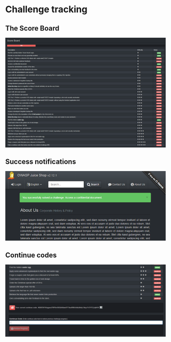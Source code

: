 # Challenge tracking

## The Score Board

![Partly solved Score Board](img/score-board_partly.png)

## Success notifications

!["Challenge solved!" push notification](img/notification.png)

## Continue codes

![Continue code section of the Score Board](img/continue-code.png)
